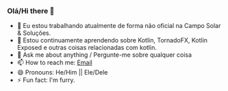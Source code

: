 ### Olá/Hi there 👋

<!--
**FelipeAlafy/FelipeAlafy** is a ✨ _special_ ✨ repository because its `README.md` (this file) appears on your GitHub profile.
Here are some ideas to get you started:
-->

- 🔭 Eu estou trabalhando atualmente de forma não oficial na Campo Solar & Soluções.
- 🌱 Estou continuamente aprendendo sobre Kotlin, TornadoFX, Kotlin Exposed e outras coisas relacionadas com kotlin.
- 💬 Ask me about anything / Pergunte-me sobre qualquer coisa
- 📫 How to reach me: [Email](f.alafyrsilva@hotmail.com)
- 😄 Pronouns: He/Him || Ele/Dele
- ⚡ Fun fact: I'm furry.
